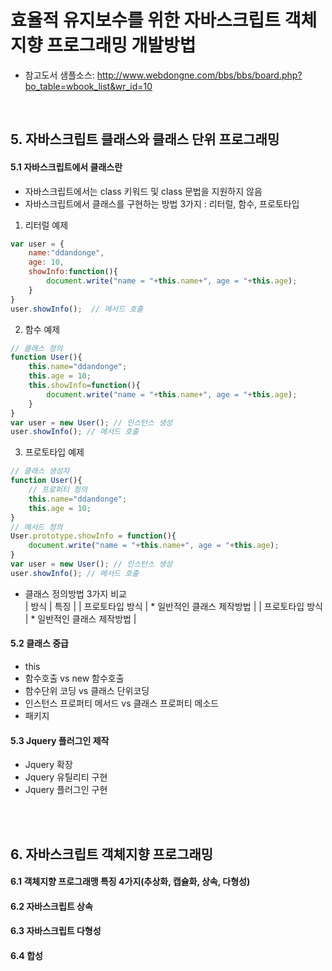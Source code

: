 # 효율적 유지보수를 위한 자바스크립트 객체지향 프로그래밍 개발방법

- 참고도서 샘플소스: http://www.webdongne.com/bbs/bbs/board.php?bo_table=wbook_list&wr_id=10  
<br>

## 5. 자바스크립트 클래스와 클래스 단위 프로그래밍

#### 5.1 자바스크립트에서 클래스란
- 자바스크립트에서는 class 키워드 및 class 문법을 지원하지 않음  
- 자바스크립트에서 클래스를 구현하는 방법 3가지 : 리터럴, 함수, 프로토타입   
1. 리터럴 예제  
``` javascript
var user = {
	name:"ddandonge",
	age: 10,
	showInfo:function(){
		document.write("name = "+this.name+", age = "+this.age);
	}
}    
user.showInfo();  // 메서드 호출
```
2. 함수 예제  
``` javascript
// 클래스 정의
function User(){
	this.name="ddandonge";
	this.age = 10;
	this.showInfo=function(){
		document.write("name = "+this.name+", age = "+this.age);
	}
}		
var user = new User(); // 인스턴스 생성		
user.showInfo(); // 메서드 호출
```
3. 프로토타입 예제  
``` javascript
// 클래스 생성자
function User(){
	// 프로퍼티 정의
	this.name="ddandonge";
	this.age = 10;
}
// 메서드 정의
User.prototype.showInfo = function(){
	document.write("name = "+this.name+", age = "+this.age);
}		
var user = new User(); // 인스턴스 생성		
user.showInfo(); // 메서드 호출 
```

- 클래스 정의방법 3가지 비교  
| 방식 | 특징 |
| 프로토타입 방식 | * 일반적인 클래스 제작방법 |
| 프로토타입 방식 | * 일반적인 클래스 제작방법 |




#### 5.2 클래스 중급
- this  
- 함수호출 vs new 함수호출  
- 함수단위 코딩 vs 클래스 단위코딩  
- 인스턴스 프로퍼티 메서드 vs 클래스 프로퍼티 메소드  
- 패키지  

#### 5.3 Jquery 플러그인 제작
- Jquery 확장   
- Jquery 유틸리티 구현  
- Jquery 플러그인 구현  

<br>
<br>

## 6. 자바스크립트 객체지향 프로그래밍   

#### 6.1 객체지향 프로그래맹 특징 4가지(추상화, 캡슐화, 상속, 다형성)  

#### 6.2 자바스크립트 상속

#### 6.3 자바스크립트 다형성  

#### 6.4 합성  

<br>
